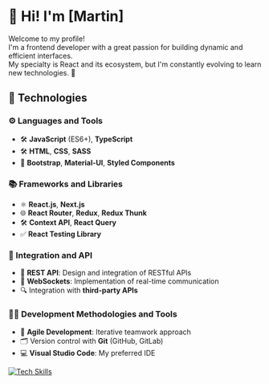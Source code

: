 # 👋 Hi! I'm [Martin]

Welcome to my profile!  
I'm a frontend developer with a great passion for building dynamic and efficient interfaces.  
My specialty is React and its ecosystem, but I'm constantly evolving to learn new technologies. 🚀

## 🚀 Technologies

### ⚙️ Languages and Tools
- 🛠️ **JavaScript** (ES6+), **TypeScript**
- 🛠️ **HTML**, **CSS**, **SASS**
- 🎨 **Bootstrap**, **Material-UI**, **Styled Components**

### 📚 Frameworks and Libraries
- ⚛️ **React.js**, **Next.js**
- 🌐 **React Router**, **Redux**, **Redux Thunk**
- 🛠️ **Context API**, **React Query**
- ✅ **React Testing Library**

### 🔗 Integration and API
- 🔌 **REST API**: Design and integration of RESTful APIs
- 🔄 **WebSockets**: Implementation of real-time communication
- 🔍 Integration with **third-party APIs**

### 🧑‍💻 Development Methodologies and Tools
- 🚦 **Agile Development**: Iterative teamwork approach
- 🗂️ Version control with **Git** (GitHub, GitLab)
- 💻 **Visual Studio Code**: My preferred IDE

<a target="_blank" rel="noopener noreferrer nofollow" href="https://skillicons.dev/icons?i=html,css,sass,javascript,typescript,react,nextjs,redux,materialui,styledcomponents,bootstrap,restapi,git,vscode&theme=dark">
  <img src="https://skillicons.dev/icons?i=html,css,sass,javascript,typescript,react,nextjs,redux,materialui,styledcomponents,bootstrap,restapi,git,vscode&theme=dark" alt="Tech Skills" style="max-width: 100%;">
</a>
